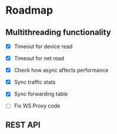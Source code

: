 # Roadmap

## Multithreading functionality

- [x] Timeout for device read
- [x] Timeout for net read
- [x] Check how async affects performance
- [x] Sync traffic stats
- [x] Sync forwarding table
- [ ] Fix WS Proxy code


## REST API